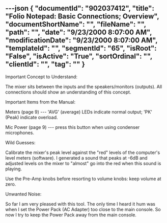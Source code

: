 ---json
{
  "documentId": "902037412",
  "title": "Folio Notepad: Basic Connections; Overview",
  "documentShortName": "",
  "fileName": "",
  "path": "",
  "date": "9/23/2000 8:07:00 AM",
  "modificationDate": "9/23/2000 8:07:00 AM",
  "templateId": "",
  "segmentId": "65",
  "isRoot": "False",
  "isActive": "True",
  "sortOrdinal": "",
  "clientId": "",
  "tag": ""
}
---

Important Concept to Understand:

The mixer sits between the inputs and the speakers/monitors (outputs). All connections should show an understanding of this concept.


Important Items from the Manual:

Meters (page 9) --- 'AVG' (average) LEDs indicate normal output; 'PK' (Peak) indicate overload.

Mic Power (page 9) --- press this button when using condenser microphones.


Wild Guesses:

Calibrate the mixer's peak level against the &quot;red&quot; levels of the computer's level meters (software). I generated a sound that peaks at -6dB and adjusted levels on the mixer to &quot;almost&quot; go into the red when this sound is playing.

Use the Pre-Amp knobs before resorting to volume knobs: keep volume at zero.


Unwanted Noise:

So far I am very pleased with this tool. The only time I heard it hum was when I set the Power Pack (AC Adapter) too close to the main console. So now I try to keep the Power Pack away from the main console.
